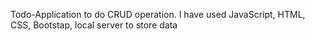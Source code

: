 Todo-Application to do CRUD operation.
I have used JavaScript, HTML, CSS, Bootstap, local server to store data
